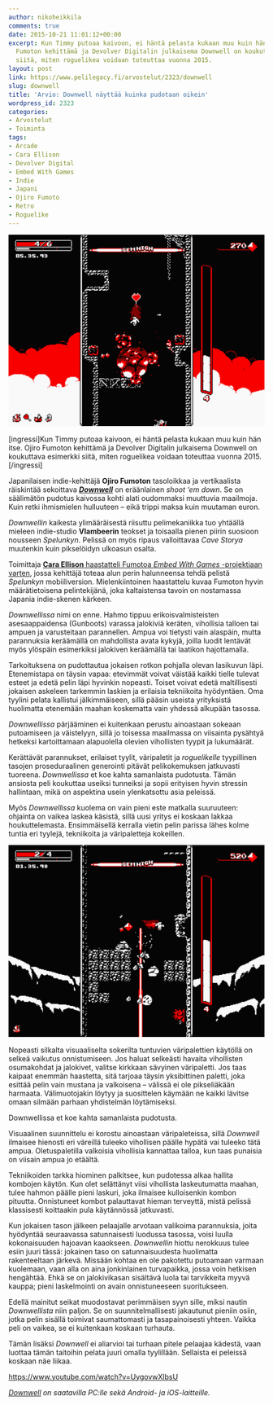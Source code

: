```yaml
---
author: nikoheikkila
comments: true
date: 2015-10-21 11:01:12+00:00
excerpt: Kun Timmy putoaa kaivoon, ei häntä pelasta kukaan muu kuin hän itse. Ojiro
  Fumoton kehittämä ja Devolver Digitalin julkaisema Downwell on koukuttava esimerkki
  siitä, miten roguelikea voidaan toteuttaa vuonna 2015.
layout: post
link: https://www.pelilegacy.fi/arvostelut/2323/downwell
slug: downwell
title: 'Arvio: Downwell näyttää kuinka pudotaan oikein'
wordpress_id: 2323
categories:
- Arvostelut
- Toiminta
tags:
- Arcade
- Cara Ellison
- Devolver Digital
- Embed With Games
- Indie
- Japani
- Ojiro Fumoto
- Retro
- Roguelike
---
```


[![Downwell](/uploads/2015/10/downwell1.jpg)](/uploads/2015/10/downwell1.jpg)

[ingressi]Kun Timmy putoaa kaivoon, ei häntä pelasta kukaan muu kuin hän itse. Ojiro Fumoton kehittämä ja Devolver Digitalin julkaisema Downwell on koukuttava esimerkki siitä, miten roguelikea voidaan toteuttaa vuonna 2015.[/ingressi]

Japanilaisen indie-kehittäjä **Ojiro Fumoton** tasoloikkaa ja vertikaalista räiskintää sekoittava _[**Downwell**](http://downwellgame.com/)_ on eräänlainen _shoot ‘em down_. Se on säälimätön pudotus kaivossa kohti alati oudommaksi muuttuvia maailmoja. Kuin retki ihmismielen hulluuteen – eikä trippi maksa kuin muutaman euron.

_Downwellin_ kaikesta ylimääräisestä riisuttu pelimekaniikka tuo yhtäällä mieleen indie-studio **Vlambeerin** teokset ja toisaalla pienen piirin suosioon nousseen _Spelunkyn_. Pelissä on myös ripaus valloittavaa _Cave Storya_ muutenkin kuin pikselöidyn ulkoasun osalta.

Toimittaja [**Cara Ellison** haastatteli Fumotoa _Embed With Games_ -projektiaan varten](http://embedwith.tumblr.com/post/101441175857/embed-with-ojiro-fumoto), jossa kehittäjä toteaa alun perin halunneensa tehdä pelistä _Spelunkyn_ mobiiliversion. Mielenkiintoinen haastattelu kuvaa Fumoton hyvin määrätietoisena pelintekijänä, joka kaltaistensa tavoin on nostamassa Japania indie-skenen kärkeen.

_Downwellissa_ nimi on enne. Hahmo tippuu erikoisvalmisteisten asesaappaidensa (Gunboots) varassa jalokiviä keräten, vihollisia talloen tai ampuen ja varusteitaan parannellen. Ampua voi tietysti vain alaspäin, mutta parannuksia keräämällä on mahdollista avata kykyjä, joilla luodit lentävät myös ylöspäin esimerkiksi jalokiven keräämällä tai laatikon hajottamalla.

Tarkoituksena on pudottautua jokaisen rotkon pohjalla olevan lasikuvun läpi. Etenemistapa on täysin vapaa: etevimmät voivat väistää kaikki tielle tulevat esteet ja edetä pelin läpi hyvinkin nopeasti. Toiset voivat edetä maltillisesti jokaisen askeleen tarkemmin laskien ja erilaisia tekniikoita hyödyntäen. Oma tyylini pelata kallistui jälkimmäiseen, sillä pääsin useista yrityksistä huolimatta etenemään maahan koskematta vain yhdessä alkupään tasossa.

_Downwellissa_ pärjääminen ei kuitenkaan perustu ainoastaan sokeaan putoamiseen ja väistelyyn, sillä jo toisessa maailmassa on viisainta pysähtyä hetkeksi kartoittamaan alapuolella olevien vihollisten tyypit ja lukumäärät.

Kerättävät parannukset, erilaiset tyylit, väripaletit ja _roguelikelle_ tyypillinen tasojen proseduraalinen generointi pitävät pelikokemuksen jatkuvasti tuoreena. _Downwellissa_ et koe kahta samanlaista pudotusta. Tämän ansiosta peli koukuttaa useiksi tunneiksi ja sopii erityisen hyvin stressin hallintaan, mikä on aspektina usein ylenkatsottu asia peleissä.

Myös _Downwellissa_ kuolema on vain pieni este matkalla suuruuteen: ohjainta on vaikea laskea käsistä, sillä uusi yritys ei koskaan lakkaa houkuttelemasta. Ensimmäisellä kerralla vietin pelin parissa lähes kolme tuntia eri tyylejä, tekniikoita ja väripaletteja kokeillen.

[![Downwell](/uploads/2015/10/downwell2.jpg)](/uploads/2015/10/downwell2.jpg)

Nopeasti silkalta visuaaliselta sokerilta tuntuvien väripalettien käytöllä on selkeä vaikutus onnistumiseen. Jos haluat selkeästi havaita vihollisten osumakohdat ja jalokivet, valitse kirkkaan sävyinen väripaletti. Jos taas kaipaat enemmän haastetta, sitä tarjoaa täysin yksibittinen paletti, joka esittää pelin vain mustana ja valkoisena – välissä ei ole pikseliäkään harmaata. Välimuotojakin löytyy ja suosittelen käymään ne kaikki lävitse omaan silmään parhaan yhdistelmän löytämiseksi.

<div class="pullquote">Downwellissa et koe kahta samanlaista pudotusta.</div>

Visuaalinen suunnittelu ei korostu ainoastaan väripaleteissa, sillä _Downwell_ ilmaisee hienosti eri väreillä tuleeko vihollisen päälle hypätä vai tuleeko tätä ampua. Oletuspaletilla valkoisia vihollisia kannattaa talloa, kun taas punaisia on viisain ampua jo etäältä.

Tekniikoiden tarkka hiominen palkitsee, kun pudotessa alkaa hallita kombojen käytön. Kun olet selättänyt viisi vihollista laskeutumatta maahan, tulee hahmon päälle pieni laskuri, joka ilmaisee kulloisenkin kombon pituutta. Onnistuneet kombot palauttavat hieman terveyttä, mistä pelissä klassisesti koittaakin pula käytännössä jatkuvasti.

Kun jokaisen tason jälkeen pelaajalle arvotaan valikoima parannuksia, joita hyödyntää seuraavassa satunnaisesti luodussa tasossa, voisi luulla kokonaisuuden hajoavan kaaokseen. _Downwellin_ hiottu nerokkuus tulee esiin juuri tässä: jokainen taso on satunnaisuudesta huolimatta rakenteeltaan järkevä. Missään kohtaa en ole pakotettu putoamaan varmaan kuolemaan, vaan alla on aina jonkinlainen turvapaikka, jossa voin hetkisen hengähtää. Ehkä se on jalokivikasan sisältävä luola tai tarvikkeita myyvä kauppa; pieni laskelmointi on avain onnistuneeseen suoritukseen.

Edellä mainitut seikat muodostavat perimmäisen syyn sille, miksi nautin _Downwellista_ niin paljon. Se on suunnitelmallisesti jakautunut pieniin osiin, jotka pelin sisällä toimivat saumattomasti ja tasapainoisesti yhteen. Vaikka peli on vaikea, se ei kuitenkaan koskaan turhauta.

Tämän lisäksi _Downwell_ ei aliarvioi tai turhaan pitele pelaajaa kädestä, vaan luottaa tämän taitoihin pelata juuri omalla tyylillään. Sellaista ei peleissä koskaan näe liikaa.

https://www.youtube.com/watch?v=UygovwXlbsU



_[Downwell](http://downwellgame.com/) on saatavilla PC:lle sekä Android- ja iOS-laitteille._
